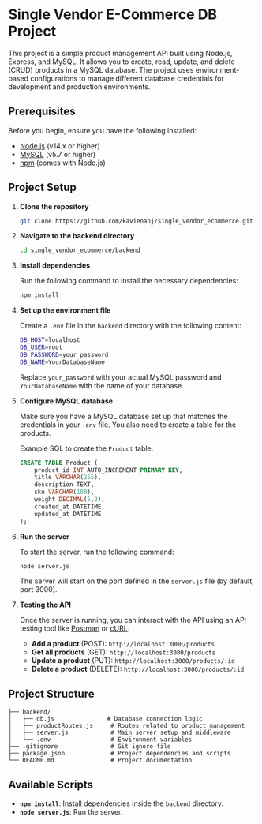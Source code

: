 # Single Vendor E-Commerce DB Project

This project is a simple product management API built using Node.js, Express, and MySQL. It allows you to create, read, update, and delete (CRUD) products in a MySQL database. The project uses environment-based configurations to manage different database credentials for development and production environments.

## Prerequisites

Before you begin, ensure you have the following installed:

- [Node.js](https://nodejs.org/) (v14.x or higher)
- [MySQL](https://www.mysql.com/) (v5.7 or higher)
- [npm](https://www.npmjs.com/) (comes with Node.js)

## Project Setup

1. **Clone the repository**

   ```bash
   git clone https://github.com/kavienanj/single_vendor_ecommerce.git
   ```

2. **Navigate to the backend directory**

   ```bash
   cd single_vendor_ecommerce/backend
   ```

3. **Install dependencies**

   Run the following command to install the necessary dependencies:

   ```bash
   npm install
   ```

4. **Set up the environment file**

   Create a `.env` file in the `backend` directory with the following content:

   ```bash
   DB_HOST=localhost
   DB_USER=root
   DB_PASSWORD=your_password
   DB_NAME=YourDatabaseName
   ```

   Replace `your_password` with your actual MySQL password and `YourDatabaseName` with the name of your database.

5. **Configure MySQL database**

   Make sure you have a MySQL database set up that matches the credentials in your `.env` file. You also need to create a table for the products.

   Example SQL to create the `Product` table:

   ```sql
   CREATE TABLE Product (
       product_id INT AUTO_INCREMENT PRIMARY KEY,
       title VARCHAR(255),
       description TEXT,
       sku VARCHAR(100),
       weight DECIMAL(5,2),
       created_at DATETIME,
       updated_at DATETIME
   );
   ```

6. **Run the server**

   To start the server, run the following command:

   ```bash
   node server.js
   ```

   The server will start on the port defined in the `server.js` file (by default, port 3000).

7. **Testing the API**

   Once the server is running, you can interact with the API using an API testing tool like [Postman](https://www.postman.com/) or [cURL](https://curl.se/).

   - **Add a product** (POST): `http://localhost:3000/products`
   - **Get all products** (GET): `http://localhost:3000/products`
   - **Update a product** (PUT): `http://localhost:3000/products/:id`
   - **Delete a product** (DELETE): `http://localhost:3000/products/:id`

## Project Structure

```
├── backend/
│   ├── db.js               # Database connection logic
│   ├── productRoutes.js     # Routes related to product management
│   ├── server.js            # Main server setup and middleware
│   └── .env                 # Environment variables
├── .gitignore               # Git ignore file
├── package.json             # Project dependencies and scripts
└── README.md                # Project documentation
```

## Available Scripts

- **`npm install`**: Install dependencies inside the `backend` directory.
- **`node server.js`**: Run the server.

